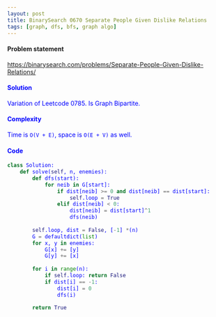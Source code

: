 ```yaml
---
layout: post
title: BinarySearch 0670 Separate People Given Dislike Relations
tags: [graph, dfs, bfs, graph algo]
---
```


#### Problem statement

<a href="https://binarysearch.com/problems/Separate-People-Given-Dislike-Relations/"> <font color = blue>https://binarysearch.com/problems/Separate-People-Given-Dislike-Relations/

#### Solution
Variation of Leetcode 0785. Is Graph Bipartite.

#### Complexity
Time is `O(V + E)`, space is `O(E + V)` as well.

#### Code
```python
class Solution:
    def solve(self, n, enemies):
        def dfs(start):
            for neib in G[start]:
                if dist[neib] >= 0 and dist[neib] == dist[start]:
                    self.loop = True
                elif dist[neib] < 0:
                    dist[neib] = dist[start]^1
                    dfs(neib)
            
        self.loop, dist = False, [-1] *(n)
        G = defaultdict(list)
        for x, y in enemies:
            G[x] += [y]
            G[y] += [x]
        
        for i in range(n):
            if self.loop: return False
            if dist[i] == -1:
                dist[i] = 0
                dfs(i)
                
        return True
```
